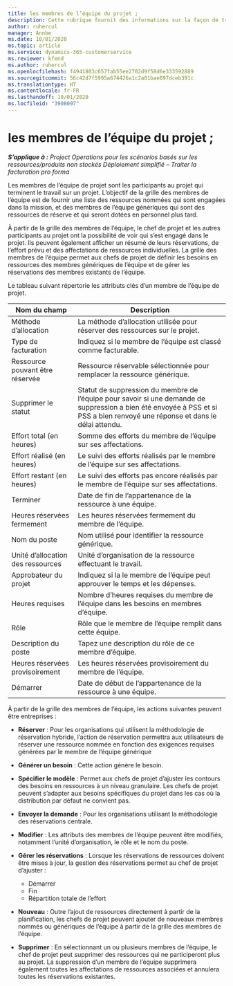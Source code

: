 ```yaml
---
title: les membres de l’équipe du projet ;
description: Cette rubrique fournit des informations sur la façon de travailler avec les informations, les attributs et la planification des membres de l’équipe de projet.
author: ruhercul
manager: Annbe
ms.date: 10/01/2020
ms.topic: article
ms.service: dynamics-365-customerservice
ms.reviewer: kfend
ms.author: ruhercul
ms.openlocfilehash: f4941803c657fab55ee2702d9f58d6e333592889
ms.sourcegitcommit: 56c42d7f5995a674426a1c2a81bae897dceb391c
ms.translationtype: HT
ms.contentlocale: fr-FR
ms.lasthandoff: 10/01/2020
ms.locfileid: "3908097"
---
```

# <a name="project-team-members"></a>les membres de l’équipe du projet ;

_**S’applique à :** Project Operations pour les scénarios basés sur les ressources/produits non stockés Déploiement simplifié – Traiter la facturation pro forma_

Les membres de l’équipe de projet sont les participants au projet qui terminent le travail sur un projet. L’objectif de la grille des membres de l’équipe est de fournir une liste des ressources nommées qui sont engagées dans la mission, et des membres de l’équipe génériques qui sont des ressources de réserve et qui seront dotées en personnel plus tard.

À partir de la grille des membres de l’équipe, le chef de projet et les autres participants au projet ont la possibilité de voir qui s’est engagé dans le projet. Ils peuvent également afficher un résumé de leurs réservations, de l’effort prévu et des affectations de ressources individuelles. La grille des membres de l’équipe permet aux chefs de projet de définir les besoins en ressources des membres génériques de l’équipe et de gérer les réservations des membres existants de l’équipe.

Le tableau suivant répertorie les attributs clés d’un membre de l’équipe de projet.

| Nom du champ          | Description                                                                                                                                                                  |
|--------------------------|-----------------------------------------------------------------------------------------------------------------------------------------------------------------------------------|
| Méthode d’allocation        | La méthode d’allocation utilisée pour réserver des ressources sur le projet.                                                                         |
| Type de facturation             | Indiquez si le membre de l’équipe est classé comme facturable.                                                                                                                                       |
| Ressource pouvant être réservée        | Ressource réservable sélectionnée pour remplacer la ressource générique.                                                                                                                   |
| Supprimer le statut            | Statut de suppression du membre de l’équipe pour savoir si une demande de suppression a bien été envoyée à PSS et si PSS a bien renvoyé une réponse et dans le délai attendu. |
| Effort total (en heures)     | Somme des efforts du membre de l’équipe sur ses affectations.                                                                                                                         |
| Effort réalisé (en heures) | Le suivi des efforts réalisés par le membre de l’équipe sur ses affectations.                                                                                           |
| Effort restant (en heures) | Le suivi des efforts pas encore réalisés par le membre de l’équipe sur ses affectations.                                                                                    |
| Terminer                   | Date de fin de l’appartenance de la ressource à une équipe.                                                                                                                                            |
| Heures réservées fermement        | Les heures réservées fermement du membre de l’équipe.                                                                                                                                                                |
| Nom du poste            | Nom utilisé pour identifier la ressource générique.                                                                                                                                   |
| Unité d’allocation des ressources          | Unité d’organisation de la ressource effectuant le travail.                                                                                                                      |
| Approbateur du projet         | Indiquez si la le membre de l’équipe peut approuver le temps et les dépenses.                                                                                                                     |
| Heures requises           | Nombre d’heures requises du membre de l’équipe dans les besoins en membres d’équipe.                                                                                                                       |
| Rôle                     | Rôle que le membre de l’équipe remplit dans cette équipe.                                                                                                                                |
| Description du poste     | Tapez une description du rôle de ce membre d’équipe.                                                                                                                             |
| Heures réservées provisoirement        | Les heures réservées provisoirement du membre de l’équipe.                                                                                                                                                                 |
| Démarrer                    | Date de début de l’appartenance de la ressource à une équipe.                                                                                                                                          |

À partir de la grille des membres de l’équipe, les actions suivantes peuvent être entreprises :

- **Réserver** : Pour les organisations qui utilisent la méthodologie de réservation hybride, l’action de réservation permettra aux utilisateurs de réserver une ressource nommée en fonction des exigences requises générées par le membre de l’équipe générique
- **Générer un besoin** : Cette action génère le besoin.
- **Spécifier le modèle** : Permet aux chefs de projet d’ajuster les contours des besoins en ressources à un niveau granulaire. Les chefs de projet peuvent s’adapter aux besoins spécifiques du projet dans les cas où la distribution par défaut ne convient pas.
- **Envoyer la demande** : Pour les organisations utilisant la méthodologie des réservations centrale.
- **Modifier** : Les attributs des membres de l’équipe peuvent être modifiés, notamment l’unité d’organisation, le rôle et le nom du poste.
- **Gérer les réservations** : Lorsque les réservations de ressources doivent être mises à jour, la gestion des réservations permet au chef de projet d’ajuster :

    - Démarrer
    - Fin
    - Répartition totale de l’effort

- **Nouveau** : Outre l’ajout de ressources directement à partir de la planification, les chefs de projet peuvent ajouter de nouveaux membres nommés ou génériques de l’équipe à partir de la grille des membres de l’équipe.
- **Supprimer** : En sélectionnant un ou plusieurs membres de l’équipe, le chef de projet peut supprimer des ressources qui ne participeront plus au projet. La suppression d’un membre de l’équipe supprimera également toutes les affectations de ressources associées et annulera toutes les réservations existantes.
